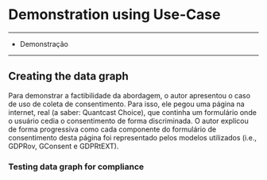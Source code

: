 # Demonstration using Use-Case
---
- Demonstração
---

## Creating the data graph

Para demonstrar a factibilidade da abordagem, o autor apresentou o caso de uso de coleta de consentimento. Para isso, ele pegou uma página na internet, real (a saber: Quantcast Choice), que continha um formulário onde o usuário cedia o consentimento de forma discriminada. O autor explicou de forma progressiva como cada componente do formulário de consentimento desta página foi representado pelos modelos utilizados (i.e., GDPRov, GConsent e GDPRtEXT).

### Testing data graph for compliance
